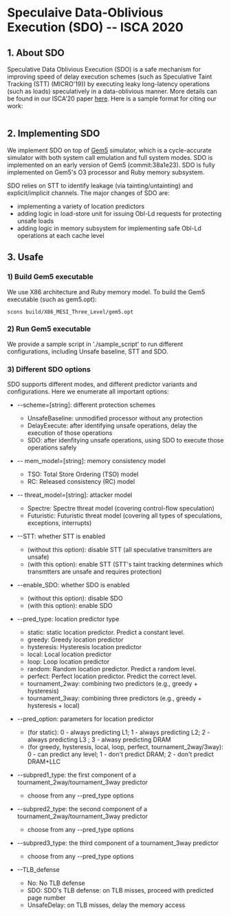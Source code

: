 # Speculaive Data-Oblivious Execution (SDO) -- ISCA 2020

## 1. About SDO

Speculative Data Oblivious Execution (SDO) is a safe mechanism for improving speed of delay execution schemes (such as Speculative Taint Tracking (STT) (MICRO'19)) by executing leaky long-latency operations (such as loads) speculatively in a data-oblivious manner.
More details can be found in our ISCA'20 paper [here](). Here is a sample format for citing our work:
```

```

## 2. Implementing SDO

We implement SDO on top of [Gem5](ge5.org) simulator, which is a cycle-accurate simulator with both system call emulation and full system modes. SDO is implemented on an early version of Gem5 (commit:38a1e23). SDO is fully implemented on Gem5's O3 processor and Ruby memory subsystem.

SDO relies on STT to identify leakage (via tainting/untainting) and explicit/implicit channels. The major changes of SDO are:

* implementing a variety of location predictors 
* adding logic in load-store unit for issuing Obl-Ld requests for protecting unsafe loads
* adding logic in memory subsystem for implementing safe Obl-Ld operations at each cache level

## 3. Usafe

### 1) Build Gem5 executable

We use X86 architecture and Ruby memory model. To build the Gem5 executable (such as gem5.opt):

```
scons build/X86_MESI_Three_Level/gem5.opt
```

### 2) Run Gem5 executable

We provide a sample script in './sample_script' to run different configurations, including Unsafe baseline, STT and SDO.

### 3) Different SDO options

SDO supports different modes, and different predictor variants and configurations. Here we enumerate all important options:
* --scheme=[string]: different protection schemes
    * UnsafeBaseline: unmodified processor without any protection
    * DelayExecute: after identifying unsafe operations, delay the execution of those operations
    * SDO: after idenfitying unsafe operations, using SDO to execute those operations safely

* -- mem_model=[string]: memory consistency model
    * TSO: Total Store Ordering (TSO) model
    * RC: Released consistency (RC) model

* -- threat_model=[string]: attacker model
    * Spectre: Spectre threat model (covering control-flow speculation)
    * Futuristic: Futuristic threat model (covering all types of speculations, exceptions, interrupts)

* --STT: whether STT is enabled
    * (without this option): disable STT (all speculative transmitters are unsafe)
    * (with this option): enable STT (STT's taint tracking determines which transmtters are unsafe and requires protection)

* --enable_SDO: whether SDO is enabled
    * (without this option): disable SDO
    * (with this option): enable SDO

* --pred_type: location predictor type
    * static: static location predictor. Predict a constant level.
    * greedy: Greedy location predictor
    * hysteresis: Hysteresis location predictor
    * local: Local location predictor
    * loop: Loop location predictor
    * random: Random location predictor. Predict a random level.
    * perfect: Perfect location predictor. Predict the correct level.
    * tournament_2way: combining two predictors (e.g., greedy + hysteresis)
    * tournament_3way: combining three predictors (e.g., greedy + hysteresis + local)

* --pred_option: parameters for location predictor
    * (for static): 0 - always predicting L1; 1 - always predicting L2; 2 - always predicting L3 ; 3 - alwasy predicting DRAM
    * (for greedy, hysteresis, local, loop, perfect, tournament_2way/3way): 0 - can predict any level; 1 - don't predict DRAM; 2 - don't predict DRAM+LLC

* --subpred1_type: the first component of a tournament_2way/tournament_3way predictor
    * choose from any --pred_type options

* --subpred2_type: the second component of a tournament_2way/tournament_3way predictor
    * choose from any --pred_type options

* --subpred3_type: the third component of a tournament_3way predictor
    * choose from any --pred_type options

* --TLB_defense
    * No: No TLB defense
    * SDO: SDO's TLB defense: on TLB misses, proceed with predicted page number
    * UnsafeDelay: on TLB misses, delay the memory access
